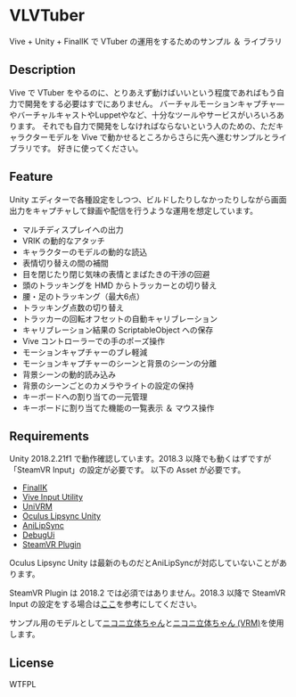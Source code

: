 # VLVTuber
Vive + Unity + FinalIK で VTuber の運用をするためのサンプル ＆ ライブラリ

## Description
Vive で VTuber をやるのに、とりあえず動けばいいという程度であればもう自力で開発をする必要はすでにありません。
バーチャルモーションキャプチャ―やバーチャルキャストやLuppetやなど、十分なツールやサービスがいろいろあります。
それでも自力で開発をしなければならないという人のための、ただキャラクターモデルを Vive で動かせるところからさらに先へ進むサンプルとライブラリです。
好きに使ってください。

## Feature
Unity エディターで各種設定をしつつ、ビルドしたりしなかったりしながら画面出力をキャプチャして録画や配信を行うような運用を想定しています。
- マルチディスプレイへの出力
- VRIK の動的なアタッチ
- キャラクターのモデルの動的な読込
- 表情切り替えの間の補間
- 目を閉じたり閉じ気味の表情とまばたきの干渉の回避
- 頭のトラッキングを HMD からトラッカーとの切り替え
- 腰・足のトラッキング（最大6点）
- トラッキング点数の切り替え
- トラッカーの回転オフセットの自動キャリブレーション
- キャリブレーション結果の ScriptableObject への保存
- Vive コントローラーでの手のポーズ操作
- モーションキャプチャーのブレ軽減
- モーションキャプチャーのシーンと背景のシーンの分離
- 背景シーンの動的読み込み
- 背景のシーンごとのカメラやライトの設定の保持
- キーボードへの割り当ての一元管理
- キーボードに割り当てた機能の一覧表示 ＆ マウス操作

## Requirements
Unity 2018.2.21f1 で動作確認しています。2018.3 以降でも動くはずですが「SteamVR Input」の設定が必要です。
以下の Asset が必要です。
- [FinalIK](https://assetstore.unity.com/packages/tools/animation/final-ik-14290)
- [Vive Input Utility](https://github.com/ViveSoftware/ViveInputUtility-Unity)
- [UniVRM](https://github.com/vrm-c/UniVRM)
- [Oculus Lipsync Unity](https://developer.oculus.com/downloads/package/oculus-lipsync-unity)
- [AniLipSync](https://github.com/XVI/AniLipSync)
- [DebugUi](https://github.com/hiryma/UnitySamples/tree/master/DebugUi)
- [SteamVR Plugin](https://assetstore.unity.com/packages/tools/integration/steamvr-plugin-32647)

Oculus Lipsync Unity は最新のものだとAniLipSyncが対応していないことがあります。

SteamVR Plugin は 2018.2 では必須ではありません。2018.3 以降で SteamVR Input の設定をする場合は[ここ](https://github.com/ViveSoftware/ViveInputUtility-Unity/wiki/SteamVR-Input-System-Compatibility)を参考にしてください。

サンプル用のモデルとして[ニコニ立体ちゃん](https://3d.nicovideo.jp/works/td14712)と[ニコニ立体ちゃん (VRM)](https://3d.nicovideo.jp/works/td32797)を使用します。

## License
WTFPL
